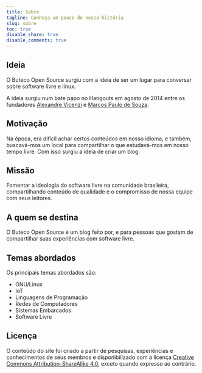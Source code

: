 ```yaml
---
title: Sobre
tagline: Conheça um pouco de nossa história
slug: sobre
toc: true
disable_share: true
disable_comments: true
---
```


## Ideia

O Buteco Open Source surgiu com a ideia de ser um lugar para conversar sobre software livre e linux.

A ideia surgiu num bate papo no Hangouts em agosto de 2014 entre os fundadores [Alexandre Vicenzi](https://www.alexandrevicenzi.com/) e [Marcos Paulo de Souza](http://mpdesouza.com/).

## Motivação

Na época, era difícil achar certos conteúdos em nosso idioma, e também, buscavá-mos um local para compartilhar o que estudavá-mos em nosso tempo livre. Com isso surgiu a ideia de criar um blog.

## Missão

Fomentar a ideologia do software livre na comunidade brasileira, compartilhando conteúdo de qualidade e o compromisso de nossa equipe com seus leitores.

## A quem se destina

O Buteco Open Source é um blog feito por, e para pessoas que gostam de compartilhar suas experiências com software livre.

## Temas abordados

Os principais temas abordados são:

* GNU/Linux
* IoT
* Linguagens de Programação
* Redes de Computadores
* Sistemas Embarcados
* Software Livre

## Licença

O conteúdo do site foi criado a partir de pesquisas, experiências e conhecimentos de seus membros e disponibilizado com a licença [Creative Commons Attribution-ShareAlike 4.0](https://creativecommons.org/licenses/by-sa/4.0/legalcode.pt), exceto quando expresso ao contrário.
